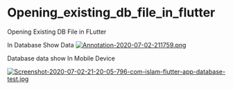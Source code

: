 # Opening_existing_db_file_in_flutter
Opening Existing DB File in FLutter

In Database Show Data
[![Annotation-2020-07-02-211759.png](https://i.postimg.cc/3WMKxzhF/Annotation-2020-07-02-211759.png)](https://postimg.cc/dZBMWHLh)

Database data show In Mobile Device

[![Screenshot-2020-07-02-21-20-05-796-com-islam-flutter-app-database-test.jpg](https://i.postimg.cc/rFvJqjry/Screenshot-2020-07-02-21-20-05-796-com-islam-flutter-app-database-test.jpg)](https://postimg.cc/2V7vw4Gg)
